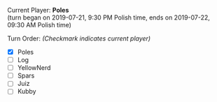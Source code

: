 Current Player: **Poles**  
(turn began on 2019-07-21, 9:30 PM Polish time, ends on 2019-07-22, 09:30 AM Polish time)

Turn Order: *(Checkmark indicates current player)*
- [x] Poles
- [ ] Log
- [ ] YellowNerd
- [ ] Spars
- [ ] Juiz
- [ ] Kubby

